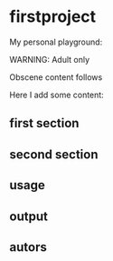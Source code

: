 # firstproject
My personal playground:

WARNING: Adult only

Obscene content follows

Here I add some content:
## first section
## second section
## usage
## output 
## autors

